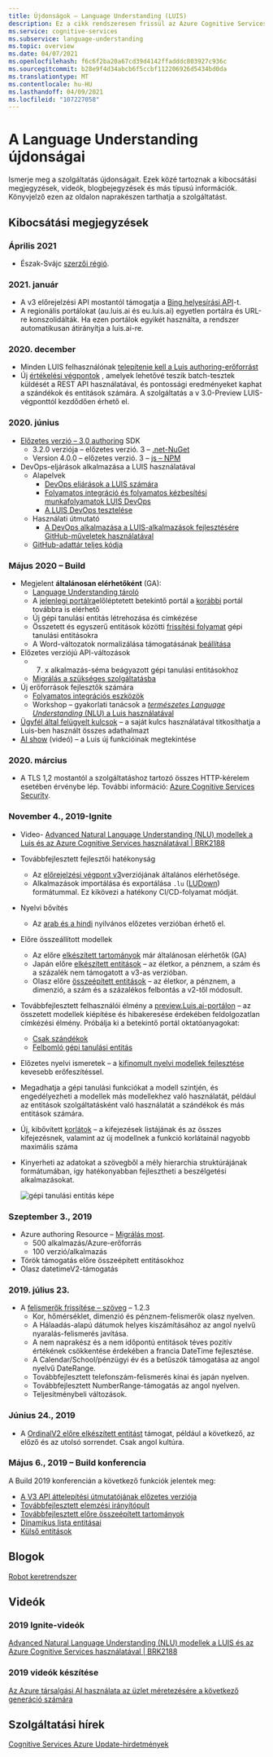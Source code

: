 ```yaml
---
title: Újdonságok – Language Understanding (LUIS)
description: Ez a cikk rendszeresen frissül az Azure Cognitive Services Language Understanding APIával kapcsolatos hírekkel.
ms.service: cognitive-services
ms.subservice: language-understanding
ms.topic: overview
ms.date: 04/07/2021
ms.openlocfilehash: f6c6f2ba20a67cd39d4142ffadddc803927c936c
ms.sourcegitcommit: b28e9f4d34abcb6f5ccbf112206926d5434bd0da
ms.translationtype: MT
ms.contentlocale: hu-HU
ms.lasthandoff: 04/09/2021
ms.locfileid: "107227058"
---
```

# <a name="whats-new-in-language-understanding"></a>A Language Understanding újdonságai

Ismerje meg a szolgáltatás újdonságait. Ezek közé tartoznak a kibocsátási megjegyzések, videók, blogbejegyzések és más típusú információk. Könyvjelző ezen az oldalon naprakészen tarthatja a szolgáltatást.

## <a name="release-notes"></a>Kibocsátási megjegyzések

### <a name="april-2021"></a>Április 2021

* Észak-Svájc [szerzői régió](luis-reference-regions.md#publishing-to-europe).

### <a name="january-2021"></a>2021. január

* A v3 előrejelzési API mostantól támogatja a [Bing helyesírási API](luis-tutorial-bing-spellcheck.md)-t.
* A regionális portálokat (au.luis.ai és eu.luis.ai) egyetlen portálra és URL-re konszolidálták. Ha ezen portálok egyikét használta, a rendszer automatikusan átirányítja a luis.ai-re.

### <a name="december-2020"></a>2020. december

* Minden LUIS felhasználónak [telepítenie kell a Luis authoring-erőforrást](luis-migration-authoring.md)
* Új [értékelési végpontok](luis-how-to-batch-test.md#batch-testing-using-the-rest-api) , amelyek lehetővé teszik batch-tesztek küldését a REST API használatával, és pontossági eredményeket kaphat a szándékok és entitások számára. A szolgáltatás a v 3.0-Preview LUIS-végponttól kezdődően érhető el.

### <a name="june-2020"></a>2020. június

* [Előzetes verzió – 3,0 authoring](luis-migration-authoring-entities.md) SDK
    * 3.2.0 verziója – előzetes verzió. 3 – [.net-NuGet](https://www.nuget.org/packages/Microsoft.Azure.CognitiveServices.Language.LUIS.Authoring/)
    * Version 4.0.0 – előzetes verzió. 3 – [js – NPM](https://www.npmjs.com/package/@azure/cognitiveservices-luis-authoring)
* DevOps-eljárások alkalmazása a LUIS használatával
    * Alapelvek
        * [DevOps eljárások a LUIS számára](luis-concept-devops-sourcecontrol.md)
        * [Folyamatos integráció és folyamatos kézbesítési munkafolyamatok LUIS DevOps](luis-concept-devops-automation.md)
        * [A LUIS DevOps tesztelése](luis-concept-devops-testing.md)
    * Használati útmutató
        * [A DevOps alkalmazása a LUIS-alkalmazások fejlesztésére GitHub-műveletek használatával](luis-how-to-devops-with-github.md)
    * [GitHub-adattár teljes kódja](https://github.com/Azure-Samples/LUIS-DevOps-Template)

### <a name="may-2020---build"></a>Május 2020 – Build

* Megjelent **általánosan elérhetőként** (GA):
    * [Language Understanding tároló](luis-container-howto.md)
    * A [jelenlegi portálra](https://www.luis.ai)előléptetett betekintő portál a [korábbi](https://previous.luis.ai) portál továbbra is elérhető
    * Új gépi tanulási entitás létrehozása és címkézése
    * Összetett és egyszerű entitások közötti [frissítési folyamat](migrate-from-composite-entity.md) gépi tanulási entitásokra
    * A Word-változatok normalizálása támogatásának [beállítása](how-to-application-settings-portal.md)
* Előzetes verziójú API-változások
    * 7. x alkalmazás-séma beágyazott gépi tanulási entitásokhoz
    * [Migrálás a szükséges szolgáltatásba](luis-migration-authoring-entities.md#api-change-constraint-replaced-with-required-feature)
* Új erőforrások fejlesztők számára
    * [Folyamatos integrációs eszközök](developer-reference-resource.md#continuous-integration-tools)
    * Workshop – gyakorlati tanácsok a [ _természetes Language Understanding_ (NLU) a Luis használatával](developer-reference-resource.md#workshops)
* [Ügyfél által felügyelt kulcsok](./encrypt-data-at-rest.md) – a saját kulcs használatával titkosíthatja a Luis-ben használt összes adathalmazt
* [AI show](https://channel9.msdn.com/Shows/AI-Show/New-Features-in-Language-Understanding) (videó) – a Luis új funkcióinak megtekintése



### <a name="march-2020"></a>2020. március

* A TLS 1,2 mostantól a szolgáltatáshoz tartozó összes HTTP-kérelem esetében érvénybe lép. További információ: [Azure Cognitive Services Security](../cognitive-services-security.md).

### <a name="november-4-2019---ignite"></a>November 4., 2019-Ignite

* Video- [Advanced Natural Language Understanding (NLU) modellek a Luis és az Azure Cognitive Services használatával | BRK2188](https://www.youtube.com/watch?v=JdJEV2jV0_Y)

* Továbbfejlesztett fejlesztői hatékonyság
    * Az [előrejelzési végpont v3](luis-migration-api-v3.md)verziójának általános elérhetősége.
    * Alkalmazások importálása és exportálása `.lu` ([LUDown](https://github.com/microsoft/botbuilder-tools/tree/master/packages/Ludown)) formátummal. Ez kikövezi a hatékony CI/CD-folyamat módját.
* Nyelvi bővítés
    * Az [arab és a hindi](luis-language-support.md) nyilvános előzetes verzióban érhető el.
* Előre összeállított modellek
    * Az előre [elkészített tartományok](luis-reference-prebuilt-domains.md) már általánosan elérhetők (GA)
    * Japán előre [elkészített entitások](luis-reference-prebuilt-entities.md#japanese-entity-support) – az életkor, a pénznem, a szám és a százalék nem támogatott a v3-as verzióban.
    * Olasz előre [összeépített entitások](luis-reference-prebuilt-entities.md#italian-entity-support) – az életkor, a pénznem, a dimenzió, a szám és a százalékos felbontás a v2-től módosult.
* Továbbfejlesztett felhasználói élmény a [preview.Luis.ai-portálon](https://preview.luis.ai) – az összetett modellek kiépítése és hibakeresése érdekében feldolgozatlan címkézési élmény. Próbálja ki a betekintő portál oktatóanyagokat:
    * [Csak szándékok](tutorial-intents-only.md)
    * [Felbomló gépi tanulási entitás](tutorial-machine-learned-entity.md)
* Előzetes nyelvi ismeretek – a [kifinomult nyelvi modellek fejlesztése](luis-concept-entity-types.md) kevesebb erőfeszítéssel.
* Megadhatja a gépi tanulási funkciókat a modell szintjén, és engedélyezheti a modellek más modellekhez való használatát, például az entitások szolgáltatásként való használatát a szándékok és más entitások számára.
* Új, kibővített [korlátok](luis-limits.md) – a kifejezések listájának és az összes kifejezésnek, valamint az új modellnek a funkció korlátainál nagyobb maximális száma
* Kinyerheti az adatokat a szövegből a mély hierarchia struktúrájának formátumában, így hatékonyabban fejlesztheti a beszélgetési alkalmazásokat.

    ![gépi tanulási entitás képe](./media/whats-new/deep-entity-extraction-example.png)

### <a name="september-3-2019"></a>Szeptember 3., 2019

* Azure authoring Resource – [Migrálás most](luis-migration-authoring.md).
    * 500 alkalmazás/Azure-erőforrás
    * 100 verzió/alkalmazás
* Török támogatás előre összeépített entitásokhoz
* Olasz datetimeV2-támogatás

### <a name="july-23-2019"></a>2019. július 23.

* A [felismerők frissítése – szöveg](https://github.com/microsoft/Recognizers-Text/releases/tag/dotnet-v1.2.3) – 1.2.3
    * Kor, hőmérséklet, dimenzió és pénznem-felismerők olasz nyelven.
    * A Hálaadás-alapú dátumok helyes kiszámításához az angol nyelvű nyaralás-felismerés javítása.
    * A nem naprakész és a nem időpontú entitások téves pozitív értékének csökkentése érdekében a francia DateTime fejlesztése.
    * A Calendar/School/pénzügyi év és a betűszók támogatása az angol nyelvű DateRange.
    * Továbbfejlesztett telefonszám-felismerés kínai és japán nyelven.
    * Továbbfejlesztett NumberRange-támogatás az angol nyelven.
    * Teljesítménybeli változások.

### <a name="june-24-2019"></a>Június 24., 2019

* A [OrdinalV2 előre elkészített entitást](luis-reference-prebuilt-ordinal-v2.md) támogat, például a következő, az előző és az utolsó sorrendet. Csak angol kultúra.

### <a name="may-6-2019---build-conference"></a>Május 6., 2019 – Build konferencia

A Build 2019 konferencián a következő funkciók jelentek meg:

* [A V3 API áttelepítési útmutatójának előzetes verziója](luis-migration-api-v3.md)
* [Továbbfejlesztett elemzési irányítópult](luis-how-to-use-dashboard.md)
* [Továbbfejlesztett előre összeépített tartományok](luis-reference-prebuilt-domains.md)
* [Dinamikus lista entitásai](schema-change-prediction-runtime.md#dynamic-lists-passed-in-at-prediction-time)
* [Külső entitások](schema-change-prediction-runtime.md#external-entities-passed-in-at-prediction-time)

## <a name="blogs"></a>Blogok

[Robot keretrendszer](https://blog.botframework.com/)

## <a name="videos"></a>Videók

### <a name="2019-ignite-videos"></a>2019 Ignite-videók

[Advanced Natural Language Understanding (NLU) modellek a LUIS és az Azure Cognitive Services használatával | BRK2188](https://www.youtube.com/watch?v=JdJEV2jV0_Y)

### <a name="2019-build-videos"></a>2019 videók készítése

[Az Azure társalgási AI használata az üzlet méretezésére a következő generáció számára](https://www.youtube.com/watch?v=_k97jd-csuk&feature=youtu.be)

## <a name="service-updates"></a>Szolgáltatási hírek

[Cognitive Services Azure Update-hirdetmények](https://azure.microsoft.com/updates/?product=cognitive-services)